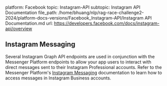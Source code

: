 platform: Facebook
topic: Instagram-API
subtopic: Instagram API Documentation
file_path: /home/bhuang/nlp/rag-race-challenge2-2024/platform-docs-versions/Facebook_Instagram-API/Instagram API Documentation.md
url: https://developers.facebook.com/docs/instagram-api/overview

## Instagram Messaging

Several Instagram Graph API endpoints are used in conjunction with the Messenger Platform endpoints to allow your app users to interact with direct messages sent to their Instagram Professional accounts. Refer to the Messenger Platform's [Instagram Messaging](https://developers.facebook.com/docs/messenger-platform/instagram) documentation to learn how to access messages in Instagram Business accounts.

[](#)

[](#)
